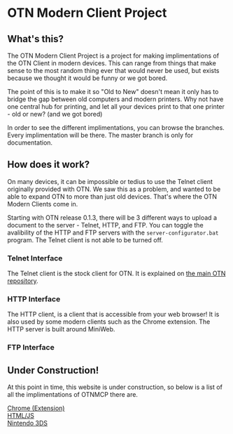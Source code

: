 # OTN Modern Client Project

## What's this?
The OTN Modern Client Project is a project for making implimentations of the OTN Client in modern devices. This can range from things that make sense to the most random thing ever that would never be used, but exists because we thought it would be funny or we got bored.

The point of this is to make it so "Old to New" doesn't mean it only has to bridge the gap between old computers and modern printers. Why not have one central hub for printing, and let all your devices print to that one printer - old or new? (and we got bored)

In order to see the different implimentations, you can browse the branches. Every implimentation will be there. The master branch is only for documentation.

## How does it work?
On many devices, it can be impossible or tedius to use the Telnet client originally provided with OTN. We saw this as a problem, and wanted to be able to expand OTN to more than just old devices. That's where the OTN Modern Clients come in.

Starting with OTN release 0.1.3, there will be 3 different ways to upload a document to the server - Telnet, HTTP, and FTP. You can toggle the avalibility of the HTTP and FTP servers with the `server-configurator.bat` program. The Telnet client is not able to be turned off.

### Telnet Interface
The Telnet client is the stock client for OTN. It is explained on [the main OTN repository](https://github.com/sparrdrem/otn).

### HTTP Interface
The HTTP client, is a client that is accessible from your web browser! It is also used by some modern clients such as the Chrome extension. The HTTP server is built around MiniWeb.

### FTP Interface

## Under Construction!
At this point in time, this website is under construction, so below is a list of all the implimentations of OTNMCP there are.

<a href="implimentations/chrome/index.html">Chrome (Extension)</a><br />
<a href="implimentations/html/index.html">HTML/JS</a><br />
<a href="implimentatins/3ds/index.html">Nintendo 3DS</a><br />
